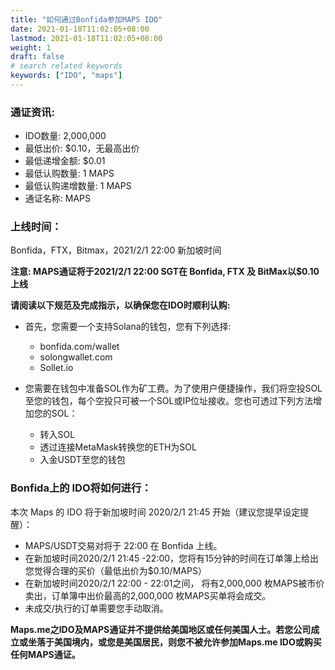```yaml
---
title: "如何通过Bonfida参加MAPS IDO"
date: 2021-01-18T11:02:05+08:00
lastmod: 2021-01-18T11:02:05+08:00
weight: 1
draft: false
# search related keywords
keywords: ["IDO", "maps"]
---
```


### 通证资讯:

- IDO数量: 2,000,000
- 最低出价: $0.10，无最高出价
- 最低递增金额: $0.01
- 最低认购数量: 1 MAPS
- 最低认购递增数量: 1 MAPS
- 通证名称: MAPS


### 上线时间： 

Bonfida，FTX，Bitmax，2021/2/1 22:00 新加坡时间


**注意:  MAPS通证将于2021/2/1 22:00 SGT在 Bonfida, FTX 及 BitMax以$0.10上线**

**请阅读以下规范及完成指示，以确保您在IDO时顺利认购:**

- 首先，您需要一个支持Solana的钱包，您有下列选择:

  - bonfida.com/wallet
  - solongwallet.com
  - Sollet.io


- 您需要在钱包中准备SOL作为矿工费。为了使用户便捷操作，我们将空投SOL至您的钱包，每个空投只可被一个SOL或IP位址接收。您也可透过下列方法增加您的SOL：

  - 转入SOL
  - 透过连接MetaMask转换您的ETH为SOL
  - 入金USDT至您的钱包


### Bonfida上的 IDO将如何进行：

本次 Maps 的 IDO 将于新加坡时间 2020/2/1 21:45 开始（建议您提早设定提醒）：

- MAPS/USDT交易对将于 22:00 在 Bonfida 上线。
- 在新加坡时间2020/2/1 21:45 -22:00，您将有15分钟的时间在订单簿上给出您觉得合理的买价（最低出价为$0.10/MAPS）
- 在新加坡时间2020/2/1 22:00 - 22:01之间， 将有2,000,000 枚MAPS被市价卖出，订单簿中出价最高的2,000,000 枚MAPS买单将会成交。
- 未成交/执行的订单需要您手动取消。


**Maps.me之IDO及MAPS通证并不提供给美国地区或任何美国人士。若您公司成立或坐落于美国境内，或您是美国居民，则您不被允许参加Maps.me IDO或购买任何MAPS通证。**
